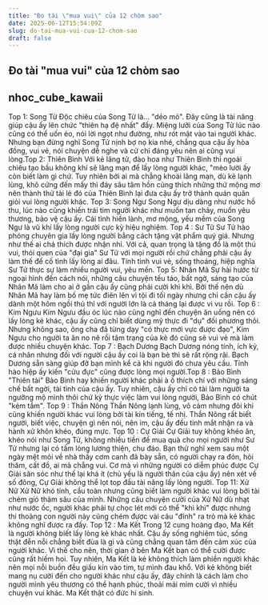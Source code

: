 ```yaml
---
title: "Đo tài \"mua vui\" của 12 chòm sao"
date: 2025-06-12T15:54:09Z
slug: do-tai-mua-vui-cua-12-chom-sao
draft: false
---
```


## Đo tài "mua vui" của 12 chòm sao

## nhoc_cube_kawaii

Top 1: Song Tử
Độc chiêu của Song Tử là… "dẻo mỏ". Đây cũng là tài năng giúp cậu ấy lên chức "thiên hạ đệ nhất" đấy. Miệng lưỡi của Song Tử lúc nào cũng có thể uốn éo, nói lời ngọt như đường, như rót mật vào tai người khác. Nhưng bạn đừng nghĩ Song Tử nịnh bợ nọ kia nhé, chẳng qua cậu ấy hòa đồng, vui vẻ, nói chuyện dễ nghe và cử chỉ đáng yêu nên ai cũng vui lòng.Top 2: Thiên Bình
Với kẻ lãng tử, đào hoa như Thiên Bình thì ngoài chiêu tạo bầu không khí sẽ lãng mạn để lấy lòng người khác, "mèo lười ấy còn biết làm gì chứ. Tuy nhiên bởi ai mà chẳng khoái lãng mạn, dù kẻ lạnh lùng, khô cứng đến mấy thì đáy sâu tâm hồn cũng thích những thứ mộng mơ nên thành thử tài lẻ đó của Thiên Bình lại đưa cậu ấy trở thành quán quân giỏi vui lòng người khác.
Top 3: Song Ngư
Song Ngư dịu dàng như nước hồ thu, lúc nào cũng khiến trái tim người khác như muốn tan chảy, muốn yêu thương, bảo vệ cậu ấy. Cái tình hiền lành, mơ mộng, yếu mềm của Song Ngư là vũ khí lấy lòng người cực kỳ hiệu nghiệm.
Top 4 : Sư Tử
Sư Tử hào phóng chuyên gia lấy lòng người bằng cách tặng vật phẩm quý giá. Nhưng như thế ai chả thích được nhận nhỉ. Với cả, quan trọng là tặng đồ là một thú vui, thói quen của "đại gia" Sư Tử với mọi người rồi chứ chẳng phải cậu ấy làm thế để cố tình lấy lòng ai đâu. Tính tình vui vẻ, sống thoáng, hiệp nghĩa Sư Tử thực sự làm nhiều người vui, yêu mến.
Top 5: Nhân Mã
Sự hài hước từ ngoại hình đến cách nói, những câu chuyện tếu táo, bất ngờ, sáng tạo của Nhân Mã làm cho ai ở gần cậu ấy cũng phải cười khì khì. Bởi thế nên dù Nhân Mã hay làm bố mẹ tức điên lên vì tội đi tối ngày nhưng chỉ cần cậu ấy dành một hôm ngồi thủ thỉ với người lớn là cả tháng lại được vi vu rồi.
Top 6 : Kim Ngưu
Kim Ngưu đầu óc lúc nào cũng nghĩ đến chuyện ăn uống nên có lấy lòng kẻ khác, cậu ấy cũng chỉ biết dùng mỹ thực đi "dụ" đối phương thôi. Nhưng không sao, ông cha đã từng dạy "có thực mới vực được đạo", Kim Ngưu cho người ta ăn no nê rồi tâm trạng của kẻ đó cũng sẽ vui vẻ mà làm được nhiều chuyện khác.
Top 7 : Bạch Dương
Bạch Dương nóng tính, ích kỷ, cá nhân nhưng đối với người cậu ấy coi là bạn bè thì sẽ rất rộng rãi. Bạch Dương sẵn sàng giúp đỡ bạn mình kể cả khi người đó chưa yêu cầu. Tính hào hiệp ấy kiến "cừu đực" cũng được lòng mọi người.Top 8 : Bảo Bình
"Thiên tài" Bảo Bình hay khiến người khác phải à ồ thích chí với những sáng chế bất ngời, tài tình của cậu ấy. Tuy nhiên, cậu ấy chỉ có tài làm người ta ngưỡng mộ mình thôi chứ kỳ thực việc làm vui lòng người, Bảo Bình có chút "kém tắm".
Top 9 : Thần Nông
Thần Nông lạnh lùng, vô cảm nhưng đôi khi cũng khiến người khác vui lòng bởi tài kín tiếng, tế nhị. Thần Nông rất biết người, biết việc, chuyện gì nên nói, nên im, cậu ấy đều tinh mắt nhận ra và hành xử khôn khéo, đúng mực.
Top 10 : Cự Giải
Cự Giải tuy không khéo ăn, khéo nói như Song Tử, không nhiều tiền để mua quà cho mọi người như Sư Tử nhưng lại có tấm lòng lương thiện, chu đáo. Bạn thử nghĩ xem sau một ngày mệt mỏi về nhà thấy cơm canh đã bày sẵn, có người chạy ra đón, hỏi thăm, cất đồ, ai mà chẳng vui. Cơ mà vì những người có diễm phúc được Cự Giải săn sóc như thế lại khá ít (chủ yếu là người thân của cậu ấy) nên xét về số đông, Cự Giải không thể lọt top đầu tài năng lấy lòng người.
Top 11: Xử Nữ
Xử Nữ khó tính, cầu toàn nhưng cũng biết làm người khác vui lòng bởi tài chém gió thâm sâu của mình. Những câu chuyện cười của Xử Nữ dù nhạt như nước ốc, người khác phải tự chọc lét mới có thể "khì khì" được nhưng thi thoảng con người này cũng chém được vài câu "đỉnh" ra trò mà kẻ khác không nghĩ được ra đấy.
Top 12 : Ma Kết
Trong 12 cung hoàng đạo, Ma Kết là người không biết lấy lòng kẻ khác nhất. Cậu ấy sống nghiêm túc, sống thật đễn nỗi chẳng biết đùa là gì và cũng chẳng quan tâm đến cảm xúc của người khác. Vì thế cho nên, thời gian ở bên Ma Kết bạn có thể cười được cũng rất hiếm hoi. Tuy nhiên, Ma Kết là kẻ không thích làm phiền người khác nên mọi nỗi buồn đều giấu kín vào tim, tự mình đau khổ. Với kẻ không biết mang nụ cười đến cho người khác như cậu ấy, đây chính là cách làm cho người mình yêu thương có thể hạnh phúc, thoải mái mỉm cười vì nhiều chuyện vui khác. Ma Kết thật có đức hi sinh.